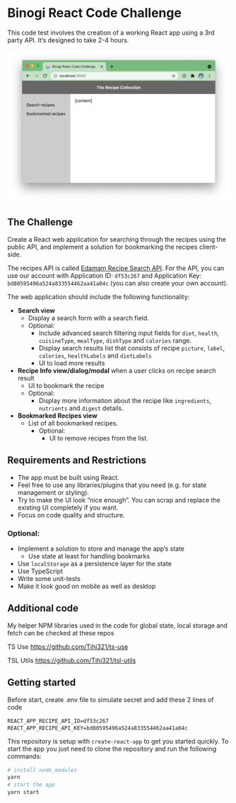 # Binogi React Code Challenge

This code test involves the creation of a working React app using a 3rd party API. It’s designed to take 2-4 hours.

![Screenshot of Binogi React Code Challenge](screenshot.png)

## The Challenge

Create a React web application for searching through the recipes using the public API, and implement a solution for bookmarking the recipes client-side.

The recipes API is called [Edamam Recipe Search API](https://developer.edamam.com/edamam-docs-recipe-api). For the API, you can use our account with Application ID: `df53c267` and Application Key: `bd80595496a524a833554462aa41a04c` (you can also create your own account).

The web application should include the following functionality:

- **Search view**
  - Display a search form with a search field.
  - Optional:
    - Include advanced search filtering input fields for `diet`, `health`, `cuisineType`, `mealType`, `dishType` and `calories` range.
    - Display search results list that consists of recipe `picture`, `label`, `calories`, `healthLabels` and `dietLabels`
    - UI to load more results
- **Recipe Info view/dialog/modal** when a user clicks on recipe search result
  - UI to bookmark the recipe
  - Optional:
    - Display more information about the recipe like `ingredients`, `nutrients` and `digest` details.
- **Bookmarked Recipes view**
  - List of all bookmarked recipes.
    - Optional:
      - UI to remove recipes from the list.

## Requirements and Restrictions

- The app must be built using React.
- Feel free to use any libraries/plugins that you need (e.g. for state management or styling).
- Try to make the UI look “nice enough”. You can scrap and replace the existing UI completely if you want.
- Focus on code quality and structure.

### Optional:

- Implement a solution to store and manage the app’s state
  - Use state at least for handling bookmarks
- Use `localStorage` as a persistence layer for the state
- Use TypeScript
- Write some unit-tests
- Make it look good on mobile as well as desktop

## Additional code

My helper NPM libraries used in the code for global state, local storage and fetch can be checked at these repos

TS Use
https://github.com/Tihi321/ts-use

TSL Utils
https://github.com/Tihi321/tsl-utils

## Getting started

Before start, create .env file to simulate secret and add these 2 lines of code

```
REACT_APP_RECIPE_API_ID=df53c267
REACT_APP_RECIPE_API_KEY=bd80595496a524a833554462aa41a04c
```

This repository is setup with `create-react-app` to get you started quickly. To start the app you just need to clone the repository and run the following commands:

```sh
# install node_modules
yarn
# start the app
yarn start
```
